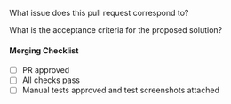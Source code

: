 What issue does this pull request correspond to?

What is the acceptance criteria for the proposed solution?

#### Merging Checklist
- [ ] PR approved
- [ ] All checks pass
- [ ] Manual tests approved and test screenshots attached
